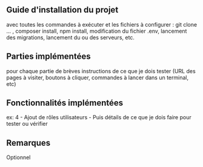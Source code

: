 ## Guide d'installation du projet 
avec toutes les commandes à exécuter et les fichiers à configurer : git clone ... , composer install, npm install, modification du fichier .env, lancement des migrations, lancement du ou des serveurs, etc. 

## Parties implémentées
pour chaque partie de brèves instructions de ce que je dois tester (URL des pages à visiter, boutons à cliquer, commandes à lancer dans un terminal, etc)

## Fonctionnalités implémentées
ex: 4 - Ajout de rôles utilisateurs - Puis détails de ce que je dois faire pour tester ou vérifier

## Remarques
Optionnel
